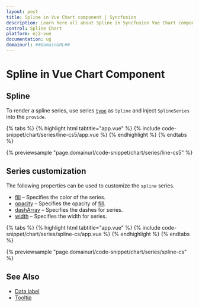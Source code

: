 ```yaml
---
layout: post
title: Spline in Vue Chart component | Syncfusion
description: Learn here all about Spline in Syncfusion Vue Chart component of Syncfusion Essential JS 2 and more.
control: Spline Chart
platform: ej2-vue
documentation: ug
domainurl: ##DomainURL##
---
```


# Spline in Vue Chart Component

## Spline

To render a spline series, use series [`type`](https://ej2.syncfusion.com/vue/documentation/api/chart/series/#type) as `Spline` and inject `SplineSeries` into the `provide`.

{% tabs %}
{% highlight html tabtitle="app.vue" %}
{% include code-snippet/chart/series/line-cs5/app.vue %}
{% endhighlight %}
{% endtabs %}
        
{% previewsample "page.domainurl/code-snippet/chart/series/line-cs5" %}

## Series customization

The following properties can be used to customize the `spline` series.

* [fill](https://ej2.syncfusion.com/vue/documentation/api/chart/seriesModel/#fill) – Specifies the color of the series.
* [opacity](https://ej2.syncfusion.com/vue/documentation/api/chart/seriesModel/#opacity) – Specifies the opacity of [fill](https://ej2.syncfusion.com/vue/documentation/api/chart/seriesModel/#fill).
* [dashArray](https://ej2.syncfusion.com/vue/documentation/api/chart/seriesModel/#dasharray) – Specifies the dashes for series.
* [width](https://ej2.syncfusion.com/vue/documentation/api/chart/seriesModel/#width) – Specifies the width for series.

{% tabs %}
{% highlight html tabtitle="app.vue" %}
{% include code-snippet/chart/series/spline-cs/app.vue %}
{% endhighlight %}
{% endtabs %}
        
{% previewsample "page.domainurl/code-snippet/chart/series/spline-cs" %}

## See Also

* [Data label](../data-labels/)
* [Tooltip](../tool-tip/)